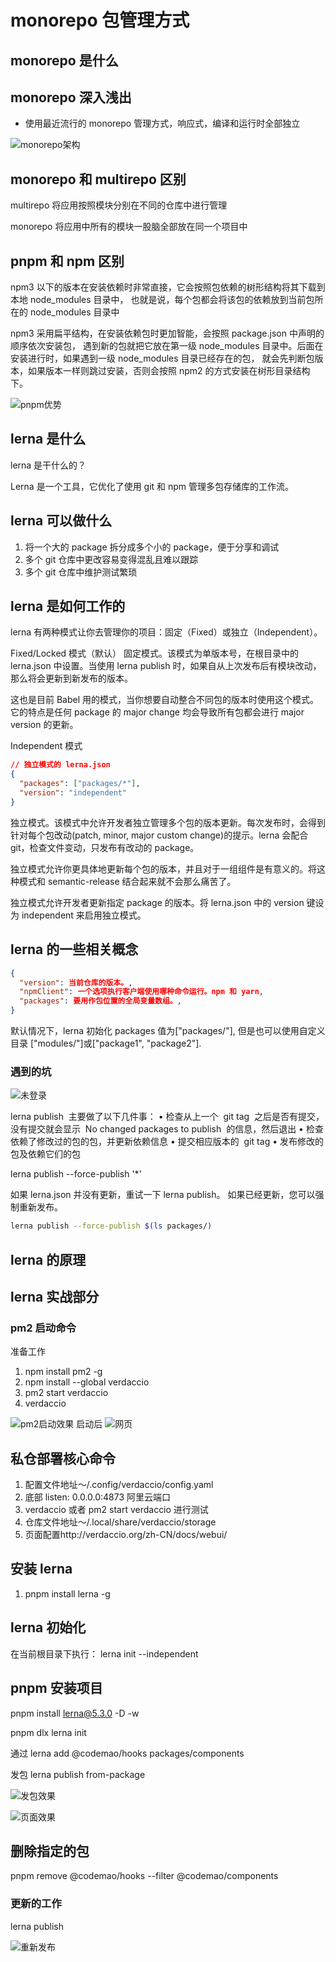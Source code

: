 # monorepo 包管理方式

## monorepo 是什么

## monorepo 深入浅出

- 使用最近流行的 monorepo 管理方式，响应式，编译和运行时全部独立

![monorepo架构](./picture/2022-01-09-16-25-29.png)

## monorepo 和 multirepo 区别

multirepo 将应用按照模块分别在不同的仓库中进行管理

monorepo 将应用中所有的模块一股脑全部放在同一个项目中

## pnpm 和 npm 区别

npm3 以下的版本在安装依赖时非常直接，它会按照包依赖的树形结构将其下载到本地 node_modules 目录中， 也就是说，每个包都会将该包的依赖放到当前包所在的 node_modules 目录中

npm3 采用扁平结构，在安装依赖包时更加智能，会按照 package.json 中声明的顺序依次安装包， 遇到新的包就把它放在第一级 node_modules 目录中。后面在安装进行时，如果遇到一级 node_modules 目录已经存在的包， 就会先判断包版本，如果版本一样则跳过安装，否则会按照 npm2 的方式安装在树形目录结构下。

![pnpm优势](2022-10-22-21-39-59.png)

## lerna 是什么

lerna 是干什么的？

Lerna 是一个工具，它优化了使用 git 和 npm 管理多包存储库的工作流。

## lerna 可以做什么

1. 将一个大的 package 拆分成多个小的 package，便于分享和调试
2. 多个 git 仓库中更改容易变得混乱且难以跟踪
3. 多个 git 仓库中维护测试繁琐

## lerna 是如何工作的

lerna 有两种模式让你去管理你的项目：固定（Fixed）或独立（Independent）。

Fixed/Locked 模式（默认）
固定模式。该模式为单版本号，在根目录中的 lerna.json 中设置。当使用 lerna publish 时，如果自从上次发布后有模块改动，那么将会更新到新发布的版本。

这也是目前 Babel 用的模式，当你想要自动整合不同包的版本时使用这个模式。它的特点是任何 package 的 major change 均会导致所有包都会进行 major version 的更新。

Independent 模式

```json
// 独立模式的 lerna.json
{
  "packages": ["packages/*"],
  "version": "independent"
}
```

独立模式。该模式中允许开发者独立管理多个包的版本更新。每次发布时，会得到针对每个包改动(patch, minor, major custom change)的提示。lerna 会配合 git，检查文件变动，只发布有改动的 package。

独立模式允许你更具体地更新每个包的版本，并且对于一组组件是有意义的。将这种模式和 semantic-release 结合起来就不会那么痛苦了。

独立模式允许开发者更新指定 package 的版本。将 lerna.json 中的 version 键设为 independent 来启用独立模式。

## lerna 的一些相关概念

```json
{
  "version": 当前仓库的版本。,
  "npmClient": 一个选项执行客户端使用哪种命令运行。npm 和 yarn,
  "packages": 要用作包位置的全局变量数组。,
}

```

默认情况下，lerna 初始化 packages 值为["packages/"], 但是也可以使用自定义目录
["modules/"]或["package1", "package2"].

### 遇到的坑

![未登录](2022-10-23-01-18-58.png)

lerna publish  主要做了以下几件事：
• 检查从上一个  git tag  之后是否有提交，没有提交就会显示  No changed packages to publish  的信息，然后退出
• 检查依赖了修改过的包的包，并更新依赖信息
• 提交相应版本的  git tag
• 发布修改的包及依赖它们的包

lerna publish --force-publish '\*'

如果 lerna.json 并没有更新，重试一下 lerna publish。
如果已经更新，您可以强制重新发布。

```zsh
lerna publish --force-publish $(ls packages/)
```

## lerna 的原理

## lerna 实战部分

### pm2 启动命令

准备工作

1. npm install pm2 -g
2. npm install --global verdaccio
3. pm2 start verdaccio
4. verdaccio

![pm2启动效果](2022-10-22-20-48-52.png)
启动后
![网页](2022-10-22-20-52-18.png)

## 私仓部署核心命令

1. 配置文件地址～/.config/verdaccio/config.yaml
2. 底部 listen: 0.0.0.0:4873 阿里云端口
3. verdaccio 或者 pm2 start verdaccio 进行测试
4. 仓库文件地址～/.local/share/verdaccio/storage
5. 页面配置http://verdaccio.org/zh-CN/docs/webui/

## 安装 lerna

1. pnpm install lerna -g

## lerna 初始化

在当前根目录下执行： lerna init --independent

## pnpm 安装项目

pnpm install lerna@5.3.0 -D -w

pnpm dlx lerna init

通过 lerna add @codemao/hooks packages/components

发包 lerna publish from-package

![发包效果](2022-10-23-00-39-01.png)

![页面效果](2022-10-23-00-39-54.png)

## 删除指定的包

pnpm remove @codemao/hooks --filter @codemao/components

### 更新的工作

lerna publish

![重新发布](2022-10-23-11-26-41.png)

